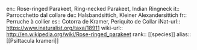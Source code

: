 en:: Rose-ringed Parakeet, Ring-necked Parakeet, Indian Ringneck
it:: Parrocchetto dal collare
de:: Halsbandsittich, Kleiner Alexandersittich
fr:: Perruche à collier
es:: Cotorra de Kramer, Periquito de Collar
iNat-url:: https://www.inaturalist.org/taxa/18911
wiki-url:: http://en.wikipedia.org/wiki/Rose-ringed_parakeet
rank:: [[species]]
alias:: [[Psittacula krameri]]